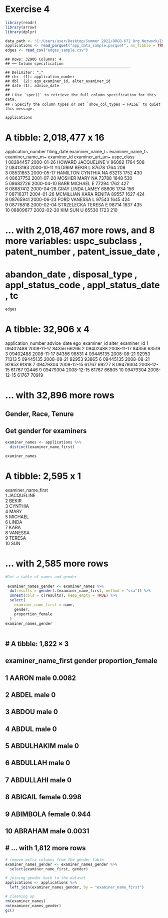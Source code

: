 Exercise 4
================

``` r
library(readr)
library(arrow)
library(dplyr)

```

``` r
data_path <- "C:/Users/user/Desktop/Summer 2022/ORGB-672 Org Network/Exercise 4"
applications <- read_parquet("app_data_sample.parquet", as_tibble = TRUE)
edges <- read_csv("edges_sample.csv")

```
    ## Rows: 32906 Columns: 4
    ## ── Column specification ────────────────────────────────────────────────────────
    ## Delimiter: ","
    ## chr  (1): application_number
    ## dbl  (2): ego_examiner_id, alter_examiner_id
    ## date (1): advice_date
    ## 
    ## ℹ Use `spec()` to retrieve the full column specification for this data.
    ## ℹ Specify the column types or set `show_col_types = FALSE` to quiet this message.

``` r
applications

```
# A tibble: 2,018,477 x 16
   application_number filing_date examiner_name_l~ examiner_name_f~ examiner_name_m~ examiner_id examiner_art_un~ uspc_class
   <chr>              <date>      <chr>            <chr>            <chr>                  <dbl>            <dbl> <chr>     
 1 08284457           2000-01-26  HOWARD           JACQUELINE       V                      96082             1764 508       
 2 08413193           2000-10-11  YILDIRIM         BEKIR            L                      87678             1764 208       
 3 08531853           2000-05-17  HAMILTON         CYNTHIA          NA                     63213             1752 430       
 4 08637752           2001-07-20  MOSHER           MARY             NA                     73788             1648 530       
 5 08682726           2000-04-10  BARR             MICHAEL          E                      77294             1762 427       
 6 08687412           2000-04-28  GRAY             LINDA            LAMEY                  68606             1734 156       
 7 08716371           2004-01-26  MCMILLIAN        KARA             RENITA                 89557             1627 424       
 8 08765941           2000-06-23  FORD             VANESSA          L                      97543             1645 424       
 9 08776818           2000-02-04  STRZELECKA       TERESA           E                      98714             1637 435       
10 08809677           2002-02-20  KIM              SUN              U                      65530             1723 210       
# ... with 2,018,467 more rows, and 8 more variables: uspc_subclass <chr>, patent_number <chr>, patent_issue_date <date>,
#   abandon_date <date>, disposal_type <chr>, appl_status_code <dbl>, appl_status_date <chr>, tc <dbl>


``` r
edges

```
# A tibble: 32,906 x 4
   application_number advice_date ego_examiner_id alter_examiner_id
   <chr>              <date>                <dbl>             <dbl>
 1 09402488           2008-11-17            84356             66266
 2 09402488           2008-11-17            84356             63519
 3 09402488           2008-11-17            84356             98531
 4 09445135           2008-08-21            92953             71313
 5 09445135           2008-08-21            92953             93865
 6 09445135           2008-08-21            92953             91818
 7 09479304           2008-12-15            61767             69277
 8 09479304           2008-12-15            61767             92446
 9 09479304           2008-12-15            61767             66805
10 09479304           2008-12-15            61767             70919
# ... with 32,896 more rows

##  Gender, Race, Tenure

## Get gender for examiners
       
``` r
examiner_names <- applications %>% 
  distinct(examiner_name_first)

examiner_names

```
# A tibble: 2,595 x 1
   examiner_name_first
   <chr>              
 1 JACQUELINE         
 2 BEKIR              
 3 CYNTHIA            
 4 MARY               
 5 MICHAEL            
 6 LINDA              
 7 KARA               
 8 VANESSA            
 9 TERESA             
10 SUN                
# ... with 2,585 more rows
       
       
``` r
#Get a table of names and gender
       
 examiner_names_gender <- examiner_names %>% 
  do(results = gender(.$examiner_name_first, method = "ssa")) %>% 
  unnest(cols = c(results), keep_empty = TRUE) %>% 
  select(
    examiner_name_first = name,
    gender,
    proportion_female
  )
examiner_names_gender   
       
```
## # A tibble: 1,822 × 3
##    examiner_name_first gender proportion_female
##    <chr>               <chr>              <dbl>
##  1 AARON               male              0.0082
##  2 ABDEL               male              0     
##  3 ABDOU               male              0     
##  4 ABDUL               male              0     
##  5 ABDULHAKIM          male              0     
##  6 ABDULLAH            male              0     
##  7 ABDULLAHI           male              0     
##  8 ABIGAIL             female            0.998 
##  9 ABIMBOLA            female            0.944 
## 10 ABRAHAM             male              0.0031
## # … with 1,812 more rows
       
       
``` r
# remove extra columns from the gender table
examiner_names_gender <- examiner_names_gender %>% 
  select(examiner_name_first, gender)

# joining gender back to the dataset
applications <- applications %>% 
  left_join(examiner_names_gender, by = "examiner_name_first")

# cleaning up
rm(examiner_names)
rm(examiner_names_gender)
gc()
       
```
       
       
       
``` r

```

       
       
``` r

```

       
       
       
